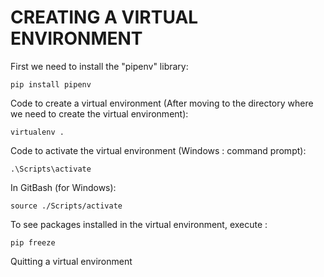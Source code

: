 # CREATING A VIRTUAL ENVIRONMENT

First we need to install the "pipenv" library:

```shell
pip install pipenv
```

Code to create a virtual environment (After moving to the directory where we need to create the virtual environment):

```shell
virtualenv .
```

Code to activate the virtual environment (Windows : command prompt):

```shell
.\Scripts\activate
```

In GitBash (for Windows):

```shell
source ./Scripts/activate
```

To see packages installed in the virtual environment, execute :

```shell
pip freeze
```

Quitting a virtual environment
